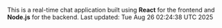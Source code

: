This is a real-time chat application built using **React** for the frontend and **Node.js** for the backend.
Last updated: Tue Aug 26 02:24:38 UTC 2025
